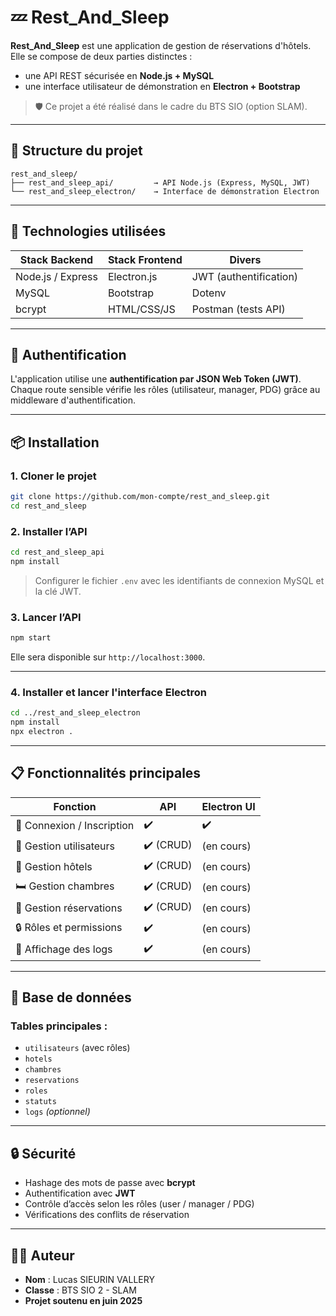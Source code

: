 
# 💤 Rest_And_Sleep

**Rest_And_Sleep** est une application de gestion de réservations d'hôtels.  
Elle se compose de deux parties distinctes :
- une API REST sécurisée en **Node.js + MySQL**
- une interface utilisateur de démonstration en **Electron + Bootstrap**

> 🛡️ Ce projet a été réalisé dans le cadre du BTS SIO (option SLAM).

---

## 📁 Structure du projet

```
rest_and_sleep/
├── rest_and_sleep_api/         → API Node.js (Express, MySQL, JWT)
└── rest_and_sleep_electron/    → Interface de démonstration Electron
```

---

## 🔧 Technologies utilisées

| Stack Backend       | Stack Frontend         | Divers                    |
|---------------------|------------------------|---------------------------|
| Node.js / Express   | Electron.js            | JWT (authentification)    |
| MySQL               | Bootstrap              | Dotenv                    |
| bcrypt              | HTML/CSS/JS            | Postman (tests API)       |

---

## 🔐 Authentification

L'application utilise une **authentification par JSON Web Token (JWT)**.  
Chaque route sensible vérifie les rôles (utilisateur, manager, PDG) grâce au middleware d'authentification.

---

## 📦 Installation

### 1. Cloner le projet

```bash
git clone https://github.com/mon-compte/rest_and_sleep.git
cd rest_and_sleep
```

### 2. Installer l’API

```bash
cd rest_and_sleep_api
npm install
```

> Configurer le fichier `.env` avec les identifiants de connexion MySQL et la clé JWT.

### 3. Lancer l’API

```bash
npm start
```

Elle sera disponible sur `http://localhost:3000`.

---

### 4. Installer et lancer l'interface Electron

```bash
cd ../rest_and_sleep_electron
npm install
npx electron .
```

---

## 📋 Fonctionnalités principales

| Fonction                       | API        | Electron UI |
|--------------------------------|------------|-------------|
| 🔐 Connexion / Inscription    | ✔️         | ✔️          |
| 👤 Gestion utilisateurs       | ✔️ (CRUD)  | (en cours)  |
| 🏨 Gestion hôtels             | ✔️ (CRUD)  | (en cours)  |
| 🛏️ Gestion chambres           | ✔️ (CRUD)  | (en cours)  |
| 📅 Gestion réservations       | ✔️ (CRUD)  | (en cours)  |
| 🔒 Rôles et permissions       | ✔️         | (en cours)  |
| 📜 Affichage des logs         | ✔️         | (en cours)  |

---

## 📁 Base de données

### Tables principales :
- `utilisateurs` (avec rôles)
- `hotels`
- `chambres`
- `reservations`
- `roles`
- `statuts`
- `logs` *(optionnel)*

---

## 🔒 Sécurité

- Hashage des mots de passe avec **bcrypt**
- Authentification avec **JWT**
- Contrôle d’accès selon les rôles (user / manager / PDG)
- Vérifications des conflits de réservation

---

## 🙋‍♂️ Auteur

- **Nom** : Lucas SIEURIN VALLERY
- **Classe** : BTS SIO 2 - SLAM
- **Projet soutenu en juin 2025**
